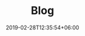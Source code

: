 ---
title: "Blog"
date: 2019-02-28T12:35:54+06:00
description: "this is meta description"
pageDescription : "With Codejudge we want to apply the first principles to skill assesssment and change the fundamentals for developer hiring."
---